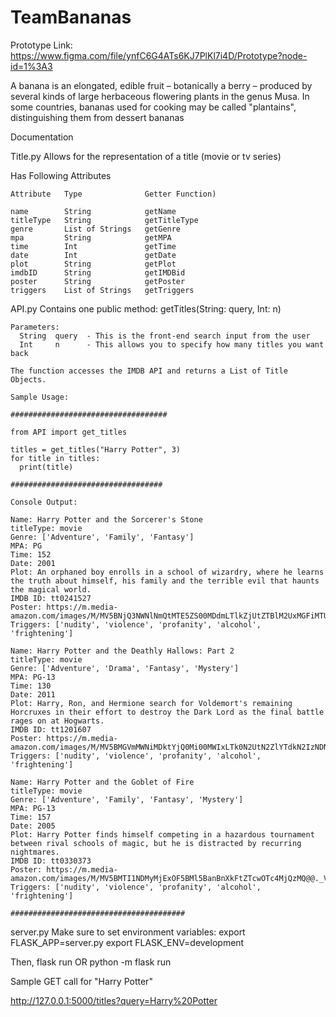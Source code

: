 # TeamBananas
Prototype Link: https://www.figma.com/file/ynfC6G4ATs6KJ7PlKl7i4D/Prototype?node-id=1%3A3

A banana is an elongated, edible fruit – botanically a berry – produced by several kinds of large herbaceous flowering plants in the genus Musa. In some countries, bananas used for cooking may be called "plantains", distinguishing them from dessert bananas

Documentation 

Title.py
  Allows for the representation of a title (movie or tv series)

  Has Following Attributes 
  
    Attribute   Type              Getter Function)

    name        String            getName 
    titleType   String            getTitleType
    genre       List of Strings   getGenre
    mpa         String            getMPA
    time        Int               getTime
    date        Int               getDate
    plot        String            getPlot
    imdbID      String            getIMDBid
    poster      String            getPoster
    triggers    List of Strings   getTriggers

API.py 
    Contains one public method: getTitles(String: query, Int: n)
    
    Parameters:   
      String  query  - This is the front-end search input from the user 
      Int     n      - This allows you to specify how many titles you want back 

    The function accesses the IMDB API and returns a List of Title Objects.  

    Sample Usage: 

    ###################################
    
    from API import get_titles

    titles = get_titles("Harry Potter", 3)
    for title in titles: 
      print(title)

    ################################## 

    Console Output: 

    Name: Harry Potter and the Sorcerer's Stone
    titleType: movie
    Genre: ['Adventure', 'Family', 'Fantasy']
    MPA: PG
    Time: 152
    Date: 2001
    Plot: An orphaned boy enrolls in a school of wizardry, where he learns the truth about himself, his family and the terrible evil that haunts the magical world.
    IMDB ID: tt0241527
    Poster: https://m.media-amazon.com/images/M/MV5BNjQ3NWNlNmQtMTE5ZS00MDdmLTlkZjUtZTBlM2UxMGFiMTU3XkEyXkFqcGdeQXVyNjUwNzk3NDc@._V1_.jpg
    Triggers: ['nudity', 'violence', 'profanity', 'alcohol', 'frightening']

    Name: Harry Potter and the Deathly Hallows: Part 2
    titleType: movie
    Genre: ['Adventure', 'Drama', 'Fantasy', 'Mystery']
    MPA: PG-13
    Time: 130
    Date: 2011
    Plot: Harry, Ron, and Hermione search for Voldemort's remaining Horcruxes in their effort to destroy the Dark Lord as the final battle rages on at Hogwarts.
    IMDB ID: tt1201607
    Poster: https://m.media-amazon.com/images/M/MV5BMGVmMWNiMDktYjQ0Mi00MWIxLTk0N2UtN2ZlYTdkN2IzNDNlXkEyXkFqcGdeQXVyODE5NzE3OTE@._V1_.jpg
    Triggers: ['nudity', 'violence', 'profanity', 'alcohol', 'frightening']

    Name: Harry Potter and the Goblet of Fire
    titleType: movie
    Genre: ['Adventure', 'Family', 'Fantasy', 'Mystery']
    MPA: PG-13
    Time: 157
    Date: 2005
    Plot: Harry Potter finds himself competing in a hazardous tournament between rival schools of magic, but he is distracted by recurring nightmares.
    IMDB ID: tt0330373
    Poster: https://m.media-amazon.com/images/M/MV5BMTI1NDMyMjExOF5BMl5BanBnXkFtZTcwOTc4MjQzMQ@@._V1_.jpg
    Triggers: ['nudity', 'violence', 'profanity', 'alcohol', 'frightening']
    
    #######################################

server.py 
  Make sure to set environment variables: 
  export FLASK_APP=server.py
  export FLASK_ENV=development  
  
  Then, 
  flask run OR python -m flask run 

  Sample GET call for "Harry Potter"

  http://127.0.0.1:5000/titles?query=Harry%20Potter
